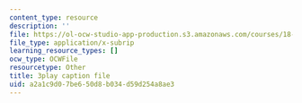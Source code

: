 ```yaml
---
content_type: resource
description: ''
file: https://ol-ocw-studio-app-production.s3.amazonaws.com/courses/18-06sc-linear-algebra-fall-2011/a2a1c9d07be650d8b034d59d254a8ae3_MsIvs_6vC38.vtt
file_type: application/x-subrip
learning_resource_types: []
ocw_type: OCWFile
resourcetype: Other
title: 3play caption file
uid: a2a1c9d0-7be6-50d8-b034-d59d254a8ae3
---
```


